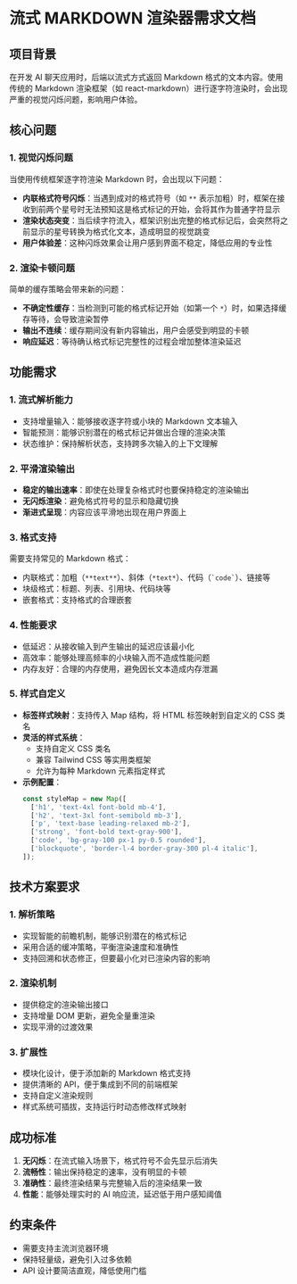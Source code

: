 # 流式 MARKDOWN 渲染器需求文档

## 项目背景

在开发 AI 聊天应用时，后端以流式方式返回 Markdown 格式的文本内容。使用传统的 Markdown 渲染框架（如 react-markdown）进行逐字符渲染时，会出现严重的视觉闪烁问题，影响用户体验。

## 核心问题

### 1. 视觉闪烁问题

当使用传统框架逐字符渲染 Markdown 时，会出现以下问题：

- **内联格式符号闪烁**：当遇到成对的格式符号（如 `**` 表示加粗）时，框架在接收到前两个星号时无法预知这是格式标记的开始，会将其作为普通字符显示
- **渲染状态突变**：当后续字符流入，框架识别出完整的格式标记后，会突然将之前显示的星号转换为格式化文本，造成明显的视觉跳变
- **用户体验差**：这种闪烁效果会让用户感到界面不稳定，降低应用的专业性

### 2. 渲染卡顿问题

简单的缓存策略会带来新的问题：

- **不确定性缓存**：当检测到可能的格式标记开始（如第一个 `*`）时，如果选择缓存等待，会导致渲染暂停
- **输出不连续**：缓存期间没有新内容输出，用户会感受到明显的卡顿
- **响应延迟**：等待确认格式标记完整性的过程会增加整体渲染延迟

## 功能需求

### 1. 流式解析能力

- 支持增量输入：能够接收逐字符或小块的 Markdown 文本输入
- 智能预测：能够识别潜在的格式标记并做出合理的渲染决策
- 状态维护：保持解析状态，支持跨多次输入的上下文理解

### 2. 平滑渲染输出

- **稳定的输出速率**：即使在处理复杂格式时也要保持稳定的渲染输出
- **无闪烁渲染**：避免格式符号的显示和隐藏切换
- **渐进式呈现**：内容应该平滑地出现在用户界面上

### 3. 格式支持

需要支持常见的 Markdown 格式：

- 内联格式：加粗（`**text**`）、斜体（`*text*`）、代码（`` `code` ``）、链接等
- 块级格式：标题、列表、引用块、代码块等
- 嵌套格式：支持格式的合理嵌套

### 4. 性能要求

- 低延迟：从接收输入到产生输出的延迟应该最小化
- 高效率：能够处理高频率的小块输入而不造成性能问题
- 内存友好：合理的内存使用，避免因长文本造成内存泄漏

### 5. 样式自定义

- **标签样式映射**：支持传入 Map 结构，将 HTML 标签映射到自定义的 CSS 类名
- **灵活的样式系统**：
  - 支持自定义 CSS 类名
  - 兼容 Tailwind CSS 等实用类框架
  - 允许为每种 Markdown 元素指定样式
- **示例配置**：
  ```javascript
  const styleMap = new Map([
    ['h1', 'text-4xl font-bold mb-4'],
    ['h2', 'text-3xl font-semibold mb-3'],
    ['p', 'text-base leading-relaxed mb-2'],
    ['strong', 'font-bold text-gray-900'],
    ['code', 'bg-gray-100 px-1 py-0.5 rounded'],
    ['blockquote', 'border-l-4 border-gray-300 pl-4 italic'],
  ]);
  ```

## 技术方案要求

### 1. 解析策略

- 实现智能的前瞻机制，能够识别潜在的格式标记
- 采用合适的缓冲策略，平衡渲染速度和准确性
- 支持回溯和状态修正，但要最小化对已渲染内容的影响

### 2. 渲染机制

- 提供稳定的渲染输出接口
- 支持增量 DOM 更新，避免全量重渲染
- 实现平滑的过渡效果

### 3. 扩展性

- 模块化设计，便于添加新的 Markdown 格式支持
- 提供清晰的 API，便于集成到不同的前端框架
- 支持自定义渲染规则
- 样式系统可插拔，支持运行时动态修改样式映射

## 成功标准

1. **无闪烁**：在流式输入场景下，格式符号不会先显示后消失
2. **流畅性**：输出保持稳定的速率，没有明显的卡顿
3. **准确性**：最终渲染结果与完整输入后的渲染结果一致
4. **性能**：能够处理实时的 AI 响应流，延迟低于用户感知阈值

## 约束条件

- 需要支持主流浏览器环境
- 保持轻量级，避免引入过多依赖
- API 设计要简洁直观，降低使用门槛
